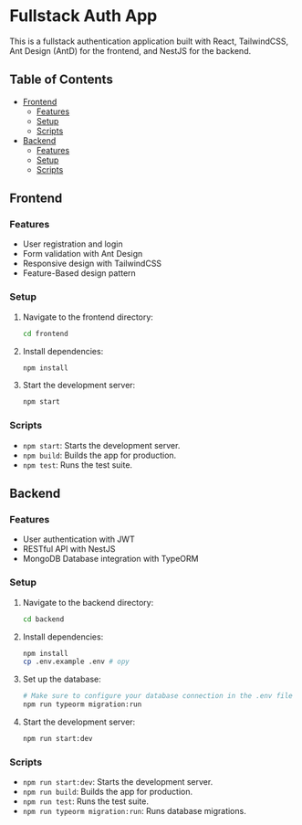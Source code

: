 # Fullstack Auth App

This is a fullstack authentication application built with React, TailwindCSS, Ant Design (AntD) for the frontend, and NestJS for the backend.

## Table of Contents

- [Frontend](#frontend)
  - [Features](#features)
  - [Setup](#setup)
  - [Scripts](#scripts)
- [Backend](#backend)
  - [Features](#features-1)
  - [Setup](#setup-1)
  - [Scripts](#scripts-1)

## Frontend

### Features

- User registration and login
- Form validation with Ant Design
- Responsive design with TailwindCSS
- Feature-Based design pattern

### Setup

1. Navigate to the frontend directory:

   ```sh
   cd frontend
   ```

2. Install dependencies:

   ```sh
   npm install
   ```

3. Start the development server:

   ```sh
   npm start
   ```

### Scripts

- `npm start`: Starts the development server.
- `npm build`: Builds the app for production.
- `npm test`: Runs the test suite.

## Backend

### Features

- User authentication with JWT
- RESTful API with NestJS
- MongoDB Database integration with TypeORM

### Setup

1. Navigate to the backend directory:

   ```sh
   cd backend
   ```

2. Install dependencies:

   ```sh
   npm install
   cp .env.example .env # opy
   ```

3. Set up the database:

   ```sh
   # Make sure to configure your database connection in the .env file
   npm run typeorm migration:run
   ```

4. Start the development server:

   ```sh
   npm run start:dev
   ```

### Scripts

- `npm run start:dev`: Starts the development server.
- `npm run build`: Builds the app for production.
- `npm run test`: Runs the test suite.
- `npm run typeorm migration:run`: Runs database migrations.
